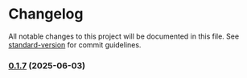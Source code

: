 # Changelog

All notable changes to this project will be documented in this file. See [standard-version](https://github.com/conventional-changelog/standard-version) for commit guidelines.

### [0.1.7](https://github.com/liu-purnomo/indo-format/compare/v0.1.6...v0.1.7) (2025-06-03)
